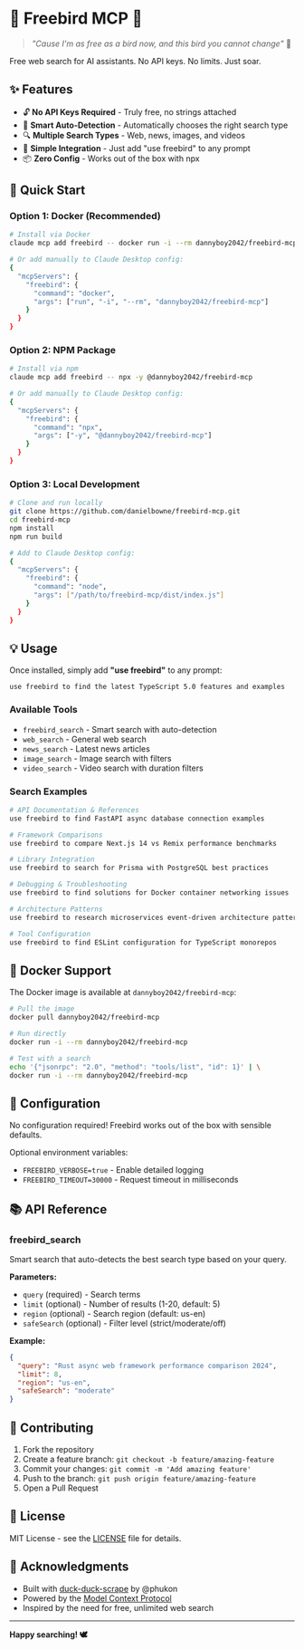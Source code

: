 # 🦅 Freebird MCP 🦅

> *"Cause I'm as free as a bird now, and this bird you cannot change"* 🎸

Free web search for AI assistants. No API keys. No limits. Just soar.

## ✨ Features

- 🔓 **No API Keys Required** - Truly free, no strings attached
- 🤖 **Smart Auto-Detection** - Automatically chooses the right search type
- 🔍 **Multiple Search Types** - Web, news, images, and videos
- 🚀 **Simple Integration** - Just add "use freebird" to any prompt
- 📦 **Zero Config** - Works out of the box with npx

## 🚀 Quick Start

### Option 1: Docker (Recommended)

```bash
# Install via Docker
claude mcp add freebird -- docker run -i --rm dannyboy2042/freebird-mcp

# Or add manually to Claude Desktop config:
{
  "mcpServers": {
    "freebird": {
      "command": "docker",
      "args": ["run", "-i", "--rm", "dannyboy2042/freebird-mcp"]
    }
  }
}
```

### Option 2: NPM Package

```bash
# Install via npm
claude mcp add freebird -- npx -y @dannyboy2042/freebird-mcp

# Or add manually to Claude Desktop config:
{
  "mcpServers": {
    "freebird": {
      "command": "npx",
      "args": ["-y", "@dannyboy2042/freebird-mcp"]
    }
  }
}
```

### Option 3: Local Development

```bash
# Clone and run locally
git clone https://github.com/danielbowne/freebird-mcp.git
cd freebird-mcp
npm install
npm run build

# Add to Claude Desktop config:
{
  "mcpServers": {
    "freebird": {
      "command": "node",
      "args": ["/path/to/freebird-mcp/dist/index.js"]
    }
  }
}
```

## 💡 Usage

Once installed, simply add **"use freebird"** to any prompt:

```
use freebird to find the latest TypeScript 5.0 features and examples
```

### Available Tools

- `freebird_search` - Smart search with auto-detection
- `web_search` - General web search  
- `news_search` - Latest news articles
- `image_search` - Image search with filters
- `video_search` - Video search with duration filters

### Search Examples

```bash
# API Documentation & References
use freebird to find FastAPI async database connection examples

# Framework Comparisons
use freebird to compare Next.js 14 vs Remix performance benchmarks  

# Library Integration
use freebird to search for Prisma with PostgreSQL best practices

# Debugging & Troubleshooting
use freebird to find solutions for Docker container networking issues

# Architecture Patterns
use freebird to research microservices event-driven architecture patterns

# Tool Configuration
use freebird to find ESLint configuration for TypeScript monorepos
```

## 🐳 Docker Support

The Docker image is available at `dannyboy2042/freebird-mcp`:

```bash
# Pull the image
docker pull dannyboy2042/freebird-mcp

# Run directly
docker run -i --rm dannyboy2042/freebird-mcp

# Test with a search
echo '{"jsonrpc": "2.0", "method": "tools/list", "id": 1}' | \
docker run -i --rm dannyboy2042/freebird-mcp
```

## 🔧 Configuration

No configuration required! Freebird works out of the box with sensible defaults.

Optional environment variables:
- `FREEBIRD_VERBOSE=true` - Enable detailed logging
- `FREEBIRD_TIMEOUT=30000` - Request timeout in milliseconds

## 📚 API Reference

### freebird_search

Smart search that auto-detects the best search type based on your query.

**Parameters:**
- `query` (required) - Search terms
- `limit` (optional) - Number of results (1-20, default: 5)
- `region` (optional) - Search region (default: us-en)
- `safeSearch` (optional) - Filter level (strict/moderate/off)

**Example:**
```json
{
  "query": "Rust async web framework performance comparison 2024",
  "limit": 8,
  "region": "us-en", 
  "safeSearch": "moderate"
}
```

## 🤝 Contributing

1. Fork the repository
2. Create a feature branch: `git checkout -b feature/amazing-feature`
3. Commit your changes: `git commit -m 'Add amazing feature'`
4. Push to the branch: `git push origin feature/amazing-feature`
5. Open a Pull Request

## 📄 License

MIT License - see the [LICENSE](LICENSE) file for details.

## 🙏 Acknowledgments

- Built with [duck-duck-scrape](https://github.com/phukon/duck-duck-scrape) by @phukon
- Powered by the [Model Context Protocol](https://modelcontextprotocol.io)
- Inspired by the need for free, unlimited web search

---

**Happy searching! 🕊️**
